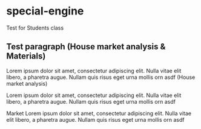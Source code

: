 # special-engine
Test for Students class

## Test paragraph (House market analysis & Materials)

Lorem ipsum dolor sit amet, consectetur adipiscing elit. Nulla vitae elit libero, a pharetra augue. Nullam quis risus eget urna mollis orn asdf (House market analysis)

Lorem ipsum dolor sit amet, consectetur adipiscing elit. Nulla vitae elit libero, a pharetra augue. Nullam quis risus eget urna mollis orn asdf

Market Lorem ipsum dolor sit amet, consectetur adipiscing elit. Nulla vitae elit libero, a pharetra augue. Nullam quis risus eget urna mollis orn asdf